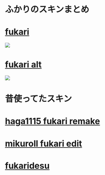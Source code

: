 # ふかりのスキンまとめ

# [fukari](https://cdn.discordapp.com/attachments/748293859057991794/1156088060430254080/Fukari.osk?ex=6513b268&is=651260e8&hm=172f4c976b74e11d8a4825ce8217136b1e2790678fb2672a3df1a099fd0b5cc1&)
![](https://cdn.discordapp.com/attachments/748293859057991794/1156086719842623519/screenshot017.jpg?ex=6513b129&is=65125fa9&hm=52c5f4ec9b9faa897f08b238f734576bcc101da0675d63443cd75956fd31254f&)

# [fukari alt](https://cdn.discordapp.com/attachments/748293859057991794/1156088071540977737/Fukari_alt.osk?ex=6513b26b&is=651260eb&hm=42c454c9c0d50b52e1f14186fad3f64ee43b8709aeb95e606377cc273dad5df5&)
![](https://cdn.discordapp.com/attachments/748293859057991794/1156086720199143524/screenshot021.jpg?ex=6513b129&is=65125fa9&hm=07890e3fa78c8caced3d0a5d9c511897e6726238547ebc9bb593c7bc3b6c8c83&)

# 昔使ってたスキン

# [haga1115 fukari remake](https://dl.dropboxusercontent.com/s/sqz2vr3muce6kmt/haga%20remake.osk)

# [mikuroll fukari edit](https://cdn.discordapp.com/attachments/748293859057991794/1005415148439212032/77777_mikuroll.osk)

# [fukaridesu](https://cdn.discordapp.com/attachments/748293859057991794/1005415170337689720/Fukaridesu.osk)
